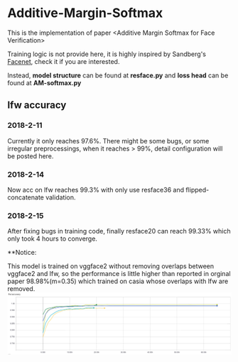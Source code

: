 # Additive-Margin-Softmax
This is the implementation of paper &lt;Additive Margin Softmax for Face Verification>

Training logic is not provide here, it is highly inspired by Sandberg's [Facenet](https://github.com/davidsandberg/facenet), check it if you are interested.

Instead, 
**model structure** can be found at **resface.py** 
and 
**loss head** can be found at **AM-softmax.py**

## lfw accuracy

### 2018-2-11
Currently it only reaches 97.6%. There might be some bugs, or some irregular preprocessings, when it reaches > 99%, detail configuration will be posted here.

### 2018-2-14
Now acc on lfw reaches 99.3% with only use resface36 and flipped-concatenate validation.

### 2018-2-15
After fixing bugs in training code, finally resface20 can reach 99.33% which only took 4 hours to converge.

**Notice:

This model is trained on vggface2 without removing overlaps between vggface2 and lfw, so the performance is little higher than reported in orginal paper 98.98%(m=0.35) which trained on casia whose overlaps with lfw are removed.
![lfw](./tfboard/lfw_acc.png)

